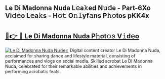 ## Le Di Madonna Nuda L𝚎a𝚔ed N𝚞𝚍e - Part-6Xo Vi𝚍𝚎o L𝚎a𝚔s - H𝚘𝚝 O𝚗𝚕yf𝚊ns P𝚑𝚘tos pKK4x

# <h2><a href="http://kfbde38.oniu.top/?m=Le+Di+Madonna+Nuda">🔗👉 🔴 Le Di Madonna Nuda P𝚑ot𝚘𝚜 V𝚒d𝚎o</a></h2>

[![Le Di Madonna Nuda Nu𝚍e𝚜](https://i.imgur.com/0qMVB7G.gif)](http://kfbde38.oniu.top/?m=Le+Di+Madonna+Nuda)
Digital content creator Le Di Madonna Nuda, acclaimed for sharing dance and lifestyle material, consisting of performances and vlogs on social media. Skilled acrobat Le Di Madonna Nuda, celebrated for their remarkable abilities and achievements in performing acrobatic feats.  
